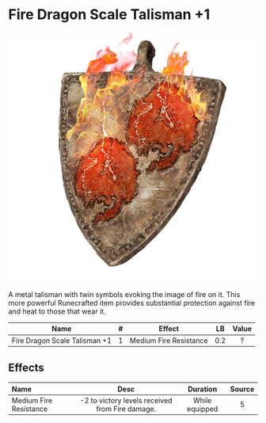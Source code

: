 # Fire Dragon Scale Talisman +1

![Copyrighted Image](FireDragonScaleTalisman+1.png)



A metal talisman with twin symbols evoking the image of fire on it. This more powerful Runecrafted item provides substantial protection against fire and heat to those that wear it.



|             Name             | # |         Effect         | LB | Value |
| :---------------------------: | :-: | :--------------------: | :-: | :---: |
| Fire Dragon Scale Talisman +1 | 1 | Medium Fire Resistance | 0.2 |   ?   |

## Effects

| Name                   |                     Desc                     |    Duration    | Source |
| :--------------------- | :---------------------------------------------: | :------------: | :-----------: |
| Medium Fire Resistance | -2 to victory levels received from Fire damage. | While equipped |       5       |
